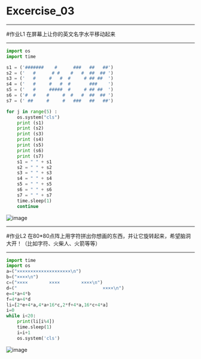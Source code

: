 ﻿# Excercise_03


---
#作业L1
在屏幕上让你的英文名字水平移动起来

---
```python
import os
import time

s1 = ('#######    #      ###   ##   ##')
s2 = ('   #      # #    #   #  ##  ## ')
s3 = ('   #     #   #  #     # ## ##  ')
s4 = ('   #     #   #  #       ###    ')
s5 = ('   #     #####  #     # ## ##  ')
s6 = ('#  #    #     #  #   #  ##  ## ')
s7 = (' ##     #     #   ###   ##   ##')

for j in range(5) :
    os.system("cls")    
    print (s1)
    print (s2)
    print (s3)
    print (s4)
    print (s5)
    print (s6)
    print (s7)
    s1 = " " + s1
    s2 = " " + s2
    s3 = " " + s3
    s4 = " " + s4
    s5 = " " + s5
    s6 = " " + s6
    s7 = " " + s7
    time.sleep(1)
    continue
```
 ![image](https://github.com/ACGNnsj/compuational_physics_N2014301020001/blob/master/Excercise_03(1).gif?raw=true)
 
---
#作业L2 
在80*80点阵上用字符拼出你想画的东西，并让它旋转起来，希望脑洞大开！（比如字符、火柴人、火箭等等）

---
```python
import time
import os
a=("××××××××××××××××××××\n")
b=("××××\n")
c=("××××        ××××        ××××\n")
d=("                                ××××\n")
e=4*a+4*b
f=4*a+4*d
li=[2*e+4*a,4*a+16*c,2*f+4*a,16*c+4*a]
i=0
while i<20:
    print(li[i%4])
    time.sleep(1)
    i=i+1
    os.system('cls')
```
 ![image](https://github.com/ACGNnsj/compuational_physics_N2014301020001/blob/master/Excercise_03(2).gif?raw=true)
